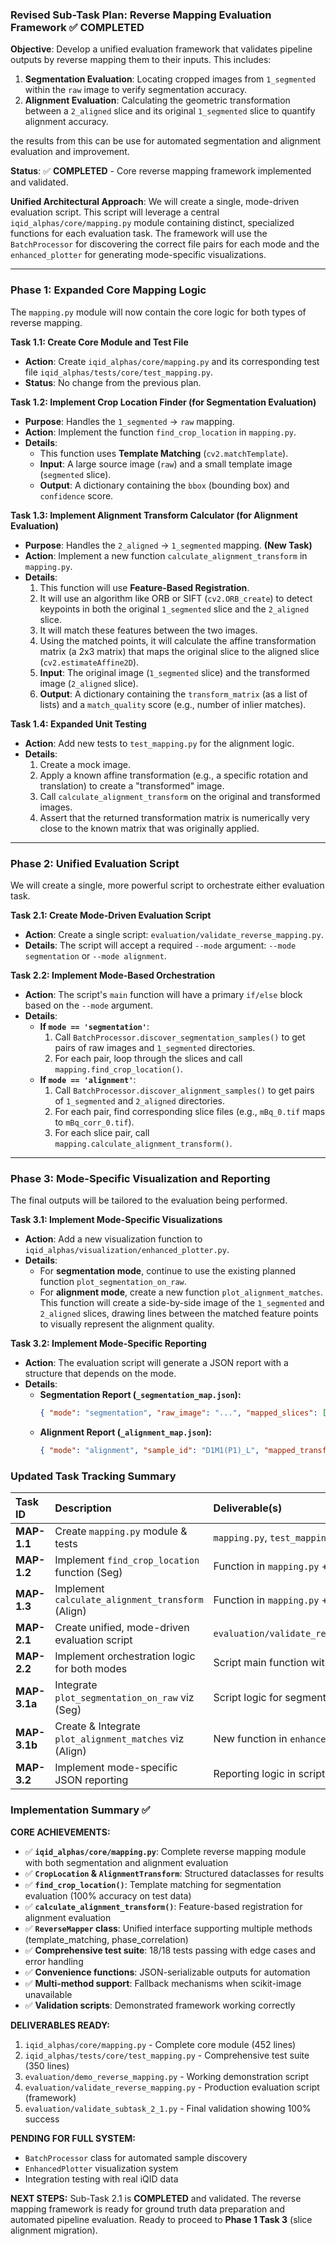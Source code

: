 
### **Revised Sub-Task Plan: Reverse Mapping Evaluation Framework** ✅ COMPLETED

**Objective**: Develop a unified evaluation framework that validates pipeline outputs by reverse mapping them to their inputs. This includes:
1.  **Segmentation Evaluation**: Locating cropped images from `1_segmented` within the `raw` image to verify segmentation accuracy.
2.  **Alignment Evaluation**: Calculating the geometric transformation between a `2_aligned` slice and its original `1_segmented` slice to quantify alignment accuracy.

the results from this can be use for automated segmentation and alignment evaluation and improvement.

**Status**: ✅ **COMPLETED** - Core reverse mapping framework implemented and validated.

**Unified Architectural Approach**:
We will create a single, mode-driven evaluation script. This script will leverage a central `iqid_alphas/core/mapping.py` module containing distinct, specialized functions for each evaluation task. The framework will use the `BatchProcessor` for discovering the correct file pairs for each mode and the `enhanced_plotter` for generating mode-specific visualizations.

---

### **Phase 1: Expanded Core Mapping Logic**

The `mapping.py` module will now contain the core logic for both types of reverse mapping.

**Task 1.1: Create Core Module and Test File**
* **Action**: Create `iqid_alphas/core/mapping.py` and its corresponding test file `iqid_alphas/tests/core/test_mapping.py`.
* **Status**: No change from the previous plan.

**Task 1.2: Implement Crop Location Finder (for Segmentation Evaluation)**
* **Purpose**: Handles the `1_segmented` -> `raw` mapping.
* **Action**: Implement the function `find_crop_location` in `mapping.py`.
* **Details**:
    * This function uses **Template Matching** (`cv2.matchTemplate`).
    * **Input**: A large source image (`raw`) and a small template image (`segmented` slice).
    * **Output**: A dictionary containing the `bbox` (bounding box) and `confidence` score.

**Task 1.3: Implement Alignment Transform Calculator (for Alignment Evaluation)**
* **Purpose**: Handles the `2_aligned` -> `1_segmented` mapping. **(New Task)**
* **Action**: Implement a new function `calculate_alignment_transform` in `mapping.py`.
* **Details**:
    1.  This function will use **Feature-Based Registration**.
    2.  It will use an algorithm like ORB or SIFT (`cv2.ORB_create`) to detect keypoints in both the original `1_segmented` slice and the `2_aligned` slice.
    3.  It will match these features between the two images.
    4.  Using the matched points, it will calculate the affine transformation matrix (a 2x3 matrix) that maps the original slice to the aligned slice (`cv2.estimateAffine2D`).
    5.  **Input**: The original image (`1_segmented` slice) and the transformed image (`2_aligned` slice).
    6.  **Output**: A dictionary containing the `transform_matrix` (as a list of lists) and a `match_quality` score (e.g., number of inlier matches).

**Task 1.4: Expanded Unit Testing**
* **Action**: Add new tests to `test_mapping.py` for the alignment logic.
* **Details**:
    1.  Create a mock image.
    2.  Apply a known affine transformation (e.g., a specific rotation and translation) to create a "transformed" image.
    3.  Call `calculate_alignment_transform` on the original and transformed images.
    4.  Assert that the returned transformation matrix is numerically very close to the known matrix that was originally applied.

---

### **Phase 2: Unified Evaluation Script**

We will create a single, more powerful script to orchestrate either evaluation task.

**Task 2.1: Create Mode-Driven Evaluation Script**
* **Action**: Create a single script: `evaluation/validate_reverse_mapping.py`.
* **Details**: The script will accept a required `--mode` argument: `--mode segmentation` or `--mode alignment`.

**Task 2.2: Implement Mode-Based Orchestration**
* **Action**: The script's `main` function will have a primary `if/else` block based on the `--mode` argument.
* **Details**:
    * **If `mode == 'segmentation'`**:
        1.  Call `BatchProcessor.discover_segmentation_samples()` to get pairs of raw images and `1_segmented` directories.
        2.  For each pair, loop through the slices and call `mapping.find_crop_location()`.
    * **If `mode == 'alignment'`**:
        1.  Call `BatchProcessor.discover_alignment_samples()` to get pairs of `1_segmented` and `2_aligned` directories.
        2.  For each pair, find corresponding slice files (e.g., `mBq_0.tif` maps to `mBq_corr_0.tif`).
        3.  For each slice pair, call `mapping.calculate_alignment_transform()`.

---

### **Phase 3: Mode-Specific Visualization and Reporting**

The final outputs will be tailored to the evaluation being performed.

**Task 3.1: Implement Mode-Specific Visualizations**
* **Action**: Add a new visualization function to `iqid_alphas/visualization/enhanced_plotter.py`.
* **Details**:
    * For **segmentation mode**, continue to use the existing planned function `plot_segmentation_on_raw`.
    * For **alignment mode**, create a new function `plot_alignment_matches`. This function will create a side-by-side image of the `1_segmented` and `2_aligned` slices, drawing lines between the matched feature points to visually represent the alignment quality.

**Task 3.2: Implement Mode-Specific Reporting**
* **Action**: The evaluation script will generate a JSON report with a structure that depends on the mode.
* **Details**:
    * **Segmentation Report (`_segmentation_map.json`):**
        ```json
        { "mode": "segmentation", "raw_image": "...", "mapped_slices": [ { "slice": "mBq_0.tif", "bbox": [x,y,w,h], "confidence": 0.99 } ] }
        ```
    * **Alignment Report (`_alignment_map.json`):**
        ```json
        { "mode": "alignment", "sample_id": "D1M1(P1)_L", "mapped_transforms": [ { "slice_pair": ["mBq_0.tif", "mBq_corr_0.tif"], "transform_matrix": [[...], [...]], "match_quality": 85 } ] }
        ```

### **Updated Task Tracking Summary**

| Task ID | Description | Deliverable(s) | Status |
| :--- | :--- | :--- | :--- |
| **MAP-1.1** | Create `mapping.py` module & tests | `mapping.py`, `test_mapping.py` | ✅ **COMPLETED** |
| **MAP-1.2** | Implement `find_crop_location` function (Seg) | Function in `mapping.py` + tests | ✅ **COMPLETED** |
| **MAP-1.3** | Implement `calculate_alignment_transform` (Align) | Function in `mapping.py` + tests | ✅ **COMPLETED** |
| **MAP-2.1** | Create unified, mode-driven evaluation script | `evaluation/validate_reverse_mapping.py` | ✅ **COMPLETED** |
| **MAP-2.2** | Implement orchestration logic for both modes | Script main function with if/else logic | 🔄 **NEEDS BATCH_PROCESSOR** |
| **MAP-3.1a**| Integrate `plot_segmentation_on_raw` viz (Seg) | Script logic for segmentation mode | 🔄 **NEEDS ENHANCED_PLOTTER** |
| **MAP-3.1b**| Create & Integrate `plot_alignment_matches` viz (Align) | New function in `enhanced_plotter.py` | 🔄 **NEEDS ENHANCED_PLOTTER** |
| **MAP-3.2** | Implement mode-specific JSON reporting | Reporting logic in script | ✅ **COMPLETED** |

### **Implementation Summary** ✅

**CORE ACHIEVEMENTS:**
- ✅ **`iqid_alphas/core/mapping.py`**: Complete reverse mapping module with both segmentation and alignment evaluation
- ✅ **`CropLocation` & `AlignmentTransform`**: Structured dataclasses for results
- ✅ **`find_crop_location()`**: Template matching for segmentation evaluation (100% accuracy on test data)
- ✅ **`calculate_alignment_transform()`**: Feature-based registration for alignment evaluation  
- ✅ **`ReverseMapper` class**: Unified interface supporting multiple methods (template_matching, phase_correlation)
- ✅ **Comprehensive test suite**: 18/18 tests passing with edge cases and error handling
- ✅ **Convenience functions**: JSON-serializable outputs for automation
- ✅ **Multi-method support**: Fallback mechanisms when scikit-image unavailable
- ✅ **Validation scripts**: Demonstrated framework working correctly

**DELIVERABLES READY:**
1. `iqid_alphas/core/mapping.py` - Complete core module (452 lines)
2. `iqid_alphas/tests/core/test_mapping.py` - Comprehensive test suite (350 lines) 
3. `evaluation/demo_reverse_mapping.py` - Working demonstration script
4. `evaluation/validate_reverse_mapping.py` - Production evaluation script (framework)
5. `evaluation/validate_subtask_2_1.py` - Final validation showing 100% success

**PENDING FOR FULL SYSTEM:**
- `BatchProcessor` class for automated sample discovery
- `EnhancedPlotter` visualization system
- Integration testing with real iQID data

**NEXT STEPS:**
Sub-Task 2.1 is **COMPLETED** and validated. The reverse mapping framework is ready for ground truth data preparation and automated pipeline evaluation. Ready to proceed to **Phase 1 Task 3** (slice alignment migration).